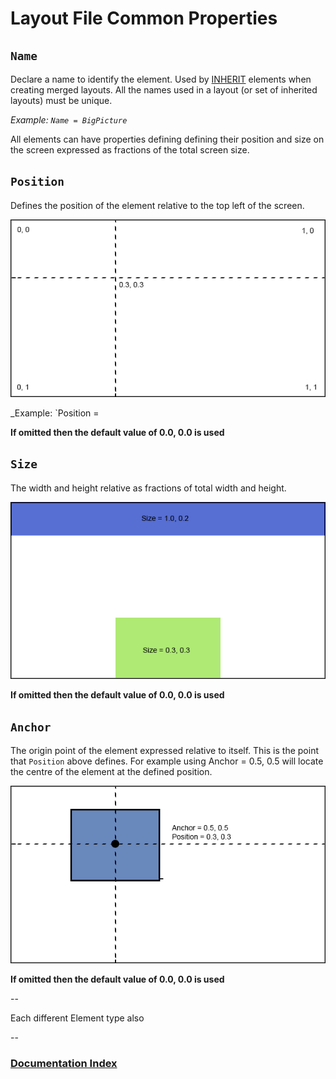 # Layout File Common Properties



## `Name`

Declare a name to identify the element. Used by [INHERIT](Inherit.md) elements when creating merged layouts. All the names used in a layout (or set of inherited layouts) must be unique.

_Example: `Name = BigPicture`_

All elements can have properties defining defining their position and size on the screen expressed as fractions of the total screen size.

## `Position` 

Defines the position of the element relative to the top left of the screen.

![](position.png)

_Example: `Position = 

__If omitted then the default value of 0.0, 0.0 is used__

## `Size`

The width and height relative as fractions of total width and height.

![](size.png)

__If omitted then the default value of 0.0, 0.0 is used__

## `Anchor`

The origin point of the element expressed relative to itself. This is the point that `Position` above defines. For example using Anchor = 0.5, 0.5 will locate the centre of the element at the defined position.

![](anchor.png)

__If omitted then the default value of 0.0, 0.0 is used__

--

Each different Element type also


--
### [Documentation Index](../README.md)
